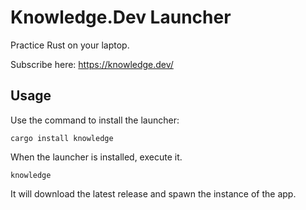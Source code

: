 # Knowledge.Dev Launcher

Practice Rust on your laptop.

Subscribe here: https://knowledge.dev/

## Usage

Use the command to install the launcher:

```
cargo install knowledge
```

When the launcher is installed, execute it.

```
knowledge
```

It will download the latest release and spawn the instance of the app.
